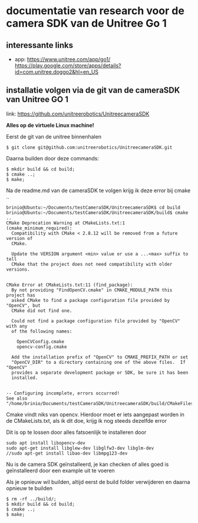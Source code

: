 # documentatie van research voor de camera SDK van de Unitree Go 1

## interessante links

* app: https://www.unitree.com/app/go1/  https://play.google.com/store/apps/details?id=com.unitree.doggo2&hl=en_US  

## installatie volgen via de git van de cameraSDK van Unitree GO 1

link: https://github.com/unitreerobotics/UnitreecameraSDK

**Alles op de virtuele Linux machine!**

Eerst de git van de unitree binnenhalen

```
$ git clone git@github.com:unitreerobotics/UnitreecameraSDK.git
```

Daarna builden door deze commands:

```
$ mkdir build && cd build;
$ cmake ..;
$ make;
```

Na de readme.md van de cameraSDK te volgen krijg ik deze error bij cmake ..

```
brinio@Ubuntu:~/Documents/testCameraSDK/UnitreecameraSDK$ cd build
brinio@Ubuntu:~/Documents/testCameraSDK/UnitreecameraSDK/build$ cmake ..
CMake Deprecation Warning at CMakeLists.txt:1 (cmake_minimum_required):
  Compatibility with CMake < 2.8.12 will be removed from a future version of
  CMake.

  Update the VERSION argument <min> value or use a ...<max> suffix to tell
  CMake that the project does not need compatibility with older versions.


CMake Error at CMakeLists.txt:11 (find_package):
  By not providing "FindOpenCV.cmake" in CMAKE_MODULE_PATH this project has
  asked CMake to find a package configuration file provided by "OpenCV", but
  CMake did not find one.

  Could not find a package configuration file provided by "OpenCV" with any
  of the following names:

    OpenCVConfig.cmake
    opencv-config.cmake

  Add the installation prefix of "OpenCV" to CMAKE_PREFIX_PATH or set
  "OpenCV_DIR" to a directory containing one of the above files.  If "OpenCV"
  provides a separate development package or SDK, be sure it has been
  installed.


-- Configuring incomplete, errors occurred!
See also "/home/brinio/Documents/testCameraSDK/UnitreecameraSDK/build/CMakeFiles/CMakeOutput.log".
```

Cmake vindt niks van opencv. Hierdoor moet er iets aangepast worden in de CMakeLists.txt, als ik dit doe, krijg ik nog steeds dezelfde error

Dit is op te lossen door alles fatsoenlijk te installeren door 

```
sudo apt install libopencv-dev
sudo apt-get install libglew-dev libglfw3-dev libglm-dev
//sudo apt-get install libao-dev libmpg123-dev
```

Nu is de camera SDK geïnstalleerd, je kan checken of alles goed is geïnstalleerd door een example uit te voeren

Als je opnieuw wil builden, altijd eerst de build folder verwijderen en daarna opnieuw te builden

```
$ rm -rf ../build/;
$ mkdir build && cd build;
$ cmake ..;
$ make;
```